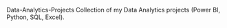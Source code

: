 Data-Analytics-Projects
Collection of my Data Analytics projects (Power BI, Python, SQL, Excel).





